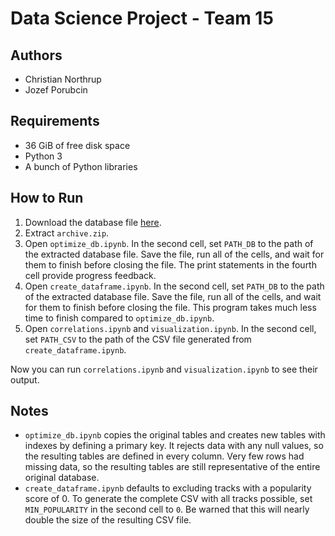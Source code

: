 # Data Science Project - Team 15

## Authors
- Christian Northrup
- Jozef Porubcin

## Requirements
- 36 GiB of free disk space
- Python 3
- A bunch of Python libraries

## How to Run
1. Download the database file [here](https://www.kaggle.com/datasets/maltegrosse/8-m-spotify-tracks-genre-audio-features/download?datasetVersionNumber=1).
1. Extract `archive.zip`.
1. Open `optimize_db.ipynb`. In the second cell, set `PATH_DB` to the path of the extracted database file. Save the file, run all of the cells, and wait for them to finish before closing the file. The print statements in the fourth cell provide progress feedback.
1. Open `create_dataframe.ipynb`. In the second cell, set `PATH_DB` to the path of the extracted database file. Save the file, run all of the cells, and wait for them to finish before closing the file. This program takes much less time to finish compared to `optimize_db.ipynb`.
1. Open `correlations.ipynb` and `visualization.ipynb`. In the second cell, set `PATH_CSV` to the path of the CSV file generated from `create_dataframe.ipynb`.

Now you can run `correlations.ipynb` and `visualization.ipynb` to see their output.

## Notes
- `optimize_db.ipynb` copies the original tables and creates new tables with indexes by defining a primary key. It rejects data with any null values, so the resulting tables are defined in every column. Very few rows had missing data, so the resulting tables are still representative of the entire original database.
- `create_dataframe.ipynb` defaults to excluding tracks with a popularity score of 0. To generate the complete CSV with all tracks possible, set `MIN_POPULARITY` in the second cell to `0`. Be warned that this will nearly double the size of the resulting CSV file.